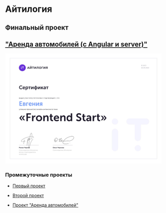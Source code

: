 # Айтилогия

## Финальный проект

## ["Аренда автомобилей (c Angular и server)"](https://evgeniyaanisko.github.io/aitilogia/cars-app/)

![](/%D0%A1%D0%B5%D1%80%D1%82%D0%B8%D1%84%D0%B8%D0%BA%D0%B0%D1%82%20%231613%20-%20%D0%95%D0%B2%D0%B3%D0%B5%D0%BD%D0%B8%D1%8F%20%D0%90%D0%BD%D0%B8%D1%81%D1%8C%D0%BA%D0%BE.jpeg)

### Промежуточные проекты

- [Первый проект](https://evgeniyaanisko.github.io/aitilogia/first_project/)

- [Второй проект](https://evgeniyaanisko.github.io/aitilogia/second_project/)

- [Проект "Аренда автомобилей"](https://evgeniyaanisko.github.io/aitilogia/cars/)
